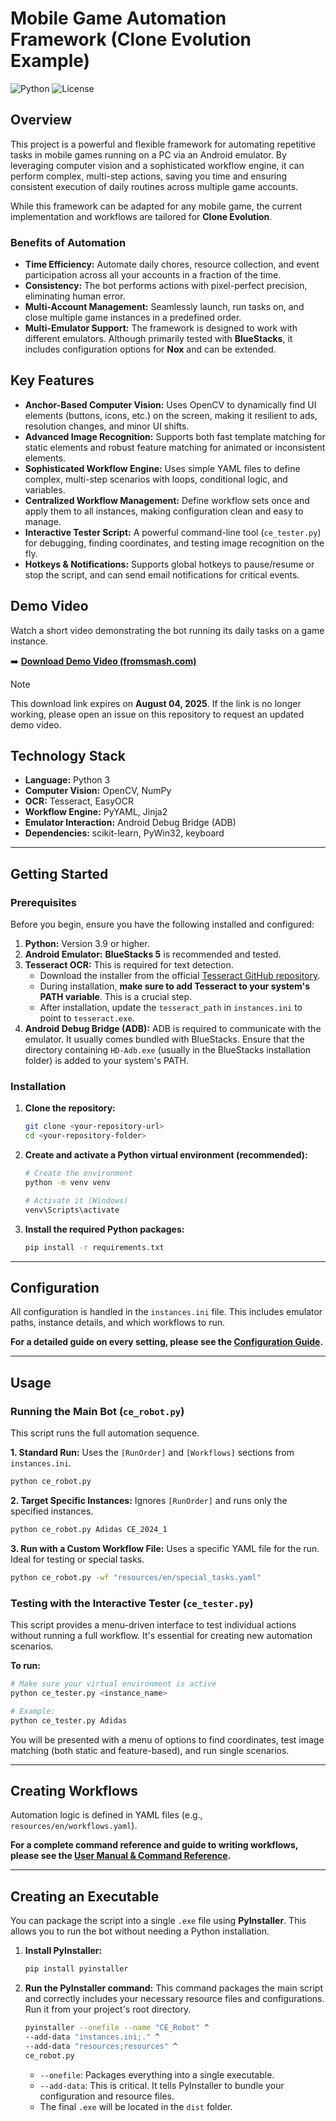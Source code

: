 # Mobile Game Automation Framework (Clone Evolution Example)

![Python](https://img.shields.io/badge/Python-3.11+-blue.svg)
![License](https://img.shields.io/badge/License-MIT-green.svg)

## Overview

This project is a powerful and flexible framework for automating repetitive tasks in mobile games running on a PC via an Android emulator. By leveraging computer vision and a sophisticated workflow engine, it can perform complex, multi-step actions, saving you time and ensuring consistent execution of daily routines across multiple game accounts.

While this framework can be adapted for any mobile game, the current implementation and workflows are tailored for **Clone Evolution**.

### Benefits of Automation
*   **Time Efficiency:** Automate daily chores, resource collection, and event participation across all your accounts in a fraction of the time.
*   **Consistency:** The bot performs actions with pixel-perfect precision, eliminating human error.
*   **Multi-Account Management:** Seamlessly launch, run tasks on, and close multiple game instances in a predefined order.
*   **Multi-Emulator Support:** The framework is designed to work with different emulators. Although primarily tested with **BlueStacks**, it includes configuration options for **Nox** and can be extended.

## Key Features
*   **Anchor-Based Computer Vision:** Uses OpenCV to dynamically find UI elements (buttons, icons, etc.) on the screen, making it resilient to ads, resolution changes, and minor UI shifts.
*   **Advanced Image Recognition:** Supports both fast template matching for static elements and robust feature matching for animated or inconsistent elements.
*   **Sophisticated Workflow Engine:** Uses simple YAML files to define complex, multi-step scenarios with loops, conditional logic, and variables.
*   **Centralized Workflow Management:** Define workflow sets once and apply them to all instances, making configuration clean and easy to manage.
*   **Interactive Tester Script:** A powerful command-line tool (`ce_tester.py`) for debugging, finding coordinates, and testing image recognition on the fly.
*   **Hotkeys & Notifications:** Supports global hotkeys to pause/resume or stop the script, and can send email notifications for critical events.

## Demo Video

Watch a short video demonstrating the bot running its daily tasks on a game instance.

➡️ **[Download Demo Video (fromsmash.com)](https://fromsmash.com/CE-Automation-demo)**

> [!NOTE]
> This download link expires on **August 04, 2025**. If the link is no longer working, please open an issue on this repository to request an updated demo video.

## Technology Stack
*   **Language:** Python 3
*   **Computer Vision:** OpenCV, NumPy
*   **OCR:** Tesseract, EasyOCR
*   **Workflow Engine:** PyYAML, Jinja2
*   **Emulator Interaction:** Android Debug Bridge (ADB)
*   **Dependencies:** scikit-learn, PyWin32, keyboard

---

## Getting Started

### Prerequisites
Before you begin, ensure you have the following installed and configured:

1.  **Python:** Version 3.9 or higher.
2.  **Android Emulator:** **BlueStacks 5** is recommended and tested.
3.  **Tesseract OCR:** This is required for text detection.
    *   Download the installer from the official [Tesseract GitHub repository](https://github.com/UB-Mannheim/tesseract/wiki).
    *   During installation, **make sure to add Tesseract to your system's PATH variable**. This is a crucial step.
    *   After installation, update the `tesseract_path` in `instances.ini` to point to `tesseract.exe`.
4.  **Android Debug Bridge (ADB):** ADB is required to communicate with the emulator. It usually comes bundled with BlueStacks. Ensure that the directory containing `HD-Adb.exe` (usually in the BlueStacks installation folder) is added to your system's PATH.

### Installation
1.  **Clone the repository:**
    ```bash
    git clone <your-repository-url>
    cd <your-repository-folder>
    ```

2.  **Create and activate a Python virtual environment (recommended):**
    ```bash
    # Create the environment
    python -m venv venv

    # Activate it (Windows)
    venv\Scripts\activate
    ```

3.  **Install the required Python packages:**
    ```bash
    pip install -r requirements.txt
    ```

---

## Configuration
All configuration is handled in the `instances.ini` file. This includes emulator paths, instance details, and which workflows to run.

**For a detailed guide on every setting, please see the [Configuration Guide](CONFIG_GUIDE.md).**

---

## Usage

### Running the Main Bot (`ce_robot.py`)
This script runs the full automation sequence.

**1. Standard Run:**
Uses the `[RunOrder]` and `[Workflows]` sections from `instances.ini`.
```bash
python ce_robot.py
```

**2. Target Specific Instances:**
Ignores `[RunOrder]` and runs only the specified instances.
```bash
python ce_robot.py Adidas CE_2024_1
```

**3. Run with a Custom Workflow File:**
Uses a specific YAML file for the run. Ideal for testing or special tasks.
```bash
python ce_robot.py -wf "resources/en/special_tasks.yaml"
```

### Testing with the Interactive Tester (`ce_tester.py`)
This script provides a menu-driven interface to test individual actions without running a full workflow. It's essential for creating new automation scenarios.

**To run:**
```bash
# Make sure your virtual environment is active
python ce_tester.py <instance_name>

# Example:
python ce_tester.py Adidas
```
You will be presented with a menu of options to find coordinates, test image matching (both static and feature-based), and run single scenarios.

---

## Creating Workflows
Automation logic is defined in YAML files (e.g., `resources/en/workflows.yaml`).

**For a complete command reference and guide to writing workflows, please see the [User Manual & Command Reference](USER_MANUAL.md).**

---

## Creating an Executable
You can package the script into a single `.exe` file using **PyInstaller**. This allows you to run the bot without needing a Python installation.

1.  **Install PyInstaller:**
    ```bash
    pip install pyinstaller
    ```

2.  **Run the PyInstaller command:**
    This command packages the main script and correctly includes your necessary resource files and configurations. Run it from your project's root directory.
    ```bash
    pyinstaller --onefile --name "CE_Robot" ^
    --add-data "instances.ini;." ^
    --add-data "resources;resources" ^
    ce_robot.py
    ```
    *   `--onefile`: Packages everything into a single executable.
    *   `--add-data`: This is critical. It tells PyInstaller to bundle your configuration and resource files.
    *   The final `.exe` will be located in the `dist` folder.